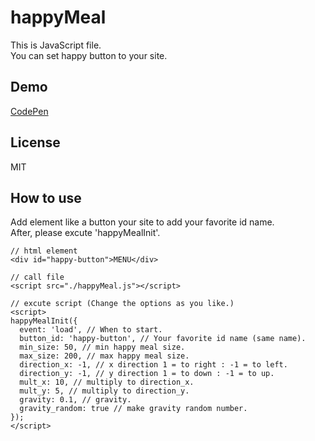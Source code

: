 # happyMeal
This is JavaScript file.  
You can set happy button to your site.
## Demo
[CodePen](https://codepen.io/toshiya-marukubo/pen/GRjgZMG)
## License
MIT
## How to use
Add element like a button your site to add your favorite id name.  
After, please excute 'happyMealInit'.
```
// html element
<div id="happy-button">MENU</div>

// call file
<script src="./happyMeal.js"></script>

// excute script (Change the options as you like.)
<script>
happyMealInit({
  event: 'load', // When to start.
  button_id: 'happy-button', // Your favorite id name (same name).
  min_size: 50, // min happy meal size.
  max_size: 200, // max happy meal size.
  direction_x: -1, // x direction 1 = to right : -1 = to left.
  direction_y: -1, // y direction 1 = to down : -1 = to up.
  mult_x: 10, // multiply to direction_x.
  mult_y: 5, // multiply to direction_y.
  gravity: 0.1, // gravity.
  gravity_random: true // make gravity random number.
});
</script>
```
